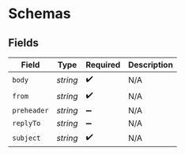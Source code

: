 # Schemas


## Fields

| Field              | Type               | Required           | Description        |
| ------------------ | ------------------ | ------------------ | ------------------ |
| `body`             | *string*           | :heavy_check_mark: | N/A                |
| `from`             | *string*           | :heavy_check_mark: | N/A                |
| `preheader`        | *string*           | :heavy_minus_sign: | N/A                |
| `replyTo`          | *string*           | :heavy_minus_sign: | N/A                |
| `subject`          | *string*           | :heavy_check_mark: | N/A                |